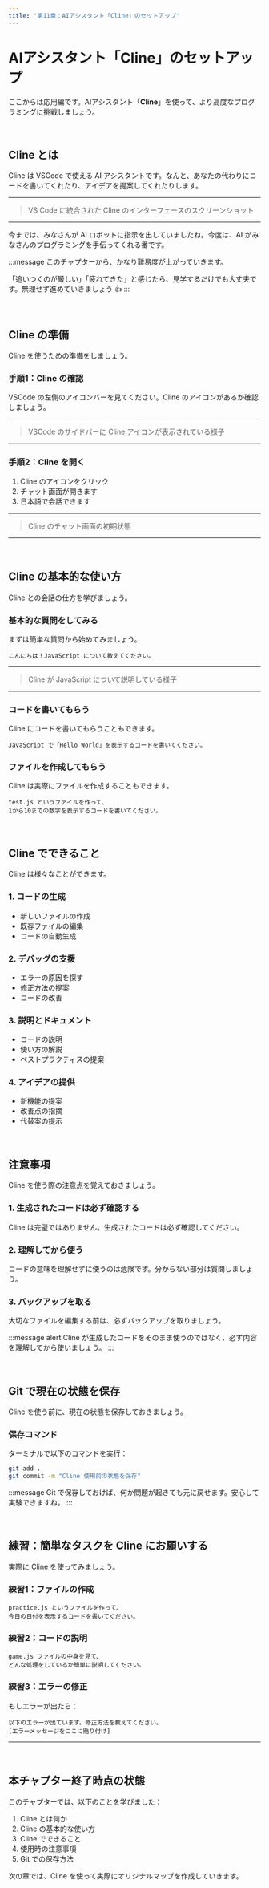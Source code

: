 ```yaml
---
title: '第11章：AIアシスタント「Cline」のセットアップ'
---
```


# AIアシスタント「Cline」のセットアップ

ここからは応用編です。AIアシスタント「**Cline**」を使って、より高度なプログラミングに挑戦しましょう。

<br/>

## Cline とは

Cline は VSCode で使える AI アシスタントです。なんと、あなたの代わりにコードを書いてくれたり、アイデアを提案してくれたりします。

---

> VS Code に統合された Cline のインターフェースのスクリーンショット

---

今までは、みなさんが AI ロボットに指示を出していましたね。今度は、AI がみなさんのプログラミングを手伝ってくれる番です。

:::message
このチャプターから、かなり難易度が上がっていきます。

「追いつくのが厳しい」「疲れてきた」と感じたら、見学するだけでも大丈夫です。無理せず進めていきましょう 👍
:::

<br/>

## Cline の準備

Cline を使うための準備をしましょう。

### 手順1：Cline の確認

VSCode の左側のアイコンバーを見てください。Cline のアイコンがあるか確認しましょう。

---

> VSCode のサイドバーに Cline アイコンが表示されている様子

---

### 手順2：Cline を開く

1. Cline のアイコンをクリック
2. チャット画面が開きます
3. 日本語で会話できます

---

> Cline のチャット画面の初期状態

---

<br/>

## Cline の基本的な使い方

Cline との会話の仕方を学びましょう。

### 基本的な質問をしてみる

まずは簡単な質問から始めてみましょう。

```
こんにちは！JavaScript について教えてください。
```

---

> Cline が JavaScript について説明している様子

---

### コードを書いてもらう

Cline にコードを書いてもらうこともできます。

```
JavaScript で「Hello World」を表示するコードを書いてください。
```

### ファイルを作成してもらう

Cline は実際にファイルを作成することもできます。

```
test.js というファイルを作って、
1から10までの数字を表示するコードを書いてください。
```

<br/>

## Cline でできること

Cline は様々なことができます。

### 1. コードの生成

- 新しいファイルの作成
- 既存ファイルの編集
- コードの自動生成

### 2. デバッグの支援

- エラーの原因を探す
- 修正方法の提案
- コードの改善

### 3. 説明とドキュメント

- コードの説明
- 使い方の解説
- ベストプラクティスの提案

### 4. アイデアの提供

- 新機能の提案
- 改善点の指摘
- 代替案の提示

<br/>

## 注意事項

Cline を使う際の注意点を覚えておきましょう。

### 1. 生成されたコードは必ず確認する

Cline は完璧ではありません。生成されたコードは必ず確認してください。

### 2. 理解してから使う

コードの意味を理解せずに使うのは危険です。分からない部分は質問しましょう。

### 3. バックアップを取る

大切なファイルを編集する前は、必ずバックアップを取りましょう。

:::message alert
Cline が生成したコードをそのまま使うのではなく、必ず内容を理解してから使いましょう。
:::

<br/>

## Git で現在の状態を保存

Cline を使う前に、現在の状態を保存しておきましょう。

### 保存コマンド

ターミナルで以下のコマンドを実行：

```bash
git add .
git commit -m "Cline 使用前の状態を保存"
```

:::message
Git で保存しておけば、何か問題が起きても元に戻せます。安心して実験できますね。
:::

<br/>

## 練習：簡単なタスクを Cline にお願いする

実際に Cline を使ってみましょう。

### 練習1：ファイルの作成

```
practice.js というファイルを作って、
今日の日付を表示するコードを書いてください。
```

### 練習2：コードの説明

```
game.js ファイルの中身を見て、
どんな処理をしているか簡単に説明してください。
```

### 練習3：エラーの修正

もしエラーが出たら：

```
以下のエラーが出ています。修正方法を教えてください。
[エラーメッセージをここに貼り付け]
```

---

<br/>

## 本チャプター終了時点の状態

このチャプターでは、以下のことを学びました：

1. Cline とは何か
2. Cline の基本的な使い方
3. Cline でできること
4. 使用時の注意事項
5. Git での保存方法

次の章では、Cline を使って実際にオリジナルマップを作成していきます。